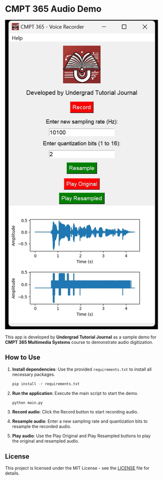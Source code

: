 # CMPT 365 Audio Demo

![App Screenshot](resources/app_screenshot.png)

This app is developed by **Undergrad Tutorial Journal** as a sample demo for **CMPT 365 Multimedia Systems** course to demonstrate audio digitization.



## How to Use

1. **Install dependencies**: Use the provided `requirements.txt` to install all necessary packages.
    ```sh
    pip install -r requirements.txt
    ```

2. **Run the application**: Execute the main script to start the demo.
    ```sh
    python main.py
    ```

3. **Record audio**: Click the Record button to start recording audio.

4. **Resample audio**: Enter a new sampling rate and quantization bits to resample the recorded audio.

5. **Play audio**: Use the Play Original and Play Resampled buttons to play the original and resampled audio.

## License

This project is licensed under the MIT License - see the [LICENSE](LICENSE) file for details.
